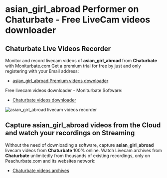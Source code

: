 # asian_girl_abroad Performer on Chaturbate - Free LiveCam videos downloader

## Chaturbate Live Videos Recorder

Monitor and record livecam videos of **asian_girl_abroad** from **Chaturbate** with Moniturbate.com
Get a premium trial for free by just and only registering with your Email address:
* [asian_girl_abroad Premium videos downloader](https://moniturbate.com/request-demo-licence-key.html)

Free livecam videos downloader - Moniturbate Software:
* [Chaturbate videos downloader](https://moniturbate.com/moniturbate-download-software.html)

![asian_girl_abroad livecam videos recorder](https://peachurnet.com/templates/moniturbate-software.png)


## Capture asian_girl_abroad videos from the Cloud and watch your recordings on Streaming

Without the need of downloading a software, capture **asian_girl_abroad** livecam videos from **Chaturbate** 100% online.
Watch Livecam archives from **Chaturbate** unlimitedly from thousands of existing recordings, only on Peachurbate.com and its websites network:
* [Chaturbate videos archives](https://peachurnet.com/)